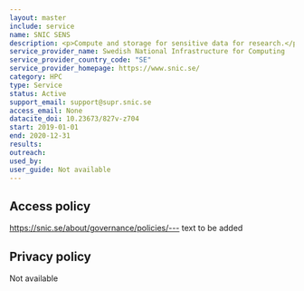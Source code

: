 ```yaml
---
layout: master
include: service
name: SNIC SENS
description: <p>Compute and storage for sensitive data for research.</p>
service_provider_name: Swedish National Infrastructure for Computing
service_provider_country_code: "SE"
service_provider_homepage: https://www.snic.se/
category: HPC
type: Service
status: Active
support_email: support@supr.snic.se
access_email: None
datacite_doi: 10.23673/827v-z704
start: 2019-01-01
end: 2020-12-31
results:
outreach:
used_by: 
user_guide: Not available
---
```



## Access policy
https://snic.se/about/governance/policies/--- text to be added

## Privacy policy
Not available

